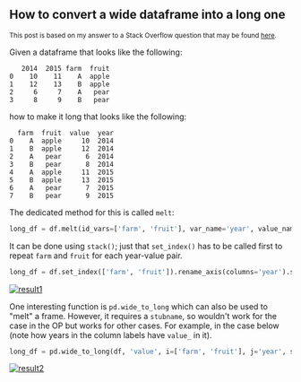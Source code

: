 ## How to convert a wide dataframe into a long one

<sup>This post is based on my answer to a Stack Overflow question that may be found [here](https://stackoverflow.com/a/75780687/19123103).</sup>


Given a dataframe that looks like the following:
```none
   2014  2015 farm  fruit
0    10    11    A  apple
1    12    13    B  apple
2     6     7    A   pear
3     8     9    B   pear
```
how to make it long that looks like the following:
```none
  farm  fruit  value  year
0    A  apple     10  2014
1    B  apple     12  2014
2    A   pear      6  2014
3    B   pear      8  2014
4    A  apple     11  2015
5    B  apple     13  2015
6    A   pear      7  2015
7    B   pear      9  2015
```

The dedicated method for this is called `melt`:
```python
long_df = df.melt(id_vars=['farm', 'fruit'], var_name='year', value_name='value')
```


It can be done using `stack()`; just that `set_index()` has to be called first to repeat `farm` and `fruit` for each year-value pair.
```python
long_df = df.set_index(['farm', 'fruit']).rename_axis(columns='year').stack().reset_index(name='value')
```
[![result1][1]][1]


One interesting function is `pd.wide_to_long` which can also be used to "melt" a frame. However, it requires a `stubname`, so wouldn't work for the case in the OP but works for other cases. For example, in the case below (note how years in the column labels have `value_` in it).
```python
long_df = pd.wide_to_long(df, 'value', i=['farm', 'fruit'], j='year', sep='_').reset_index()
```
[![result2][2]][2]


  [1]: https://i.stack.imgur.com/A7DqM.png
  [2]: https://i.stack.imgur.com/4k0CX.png